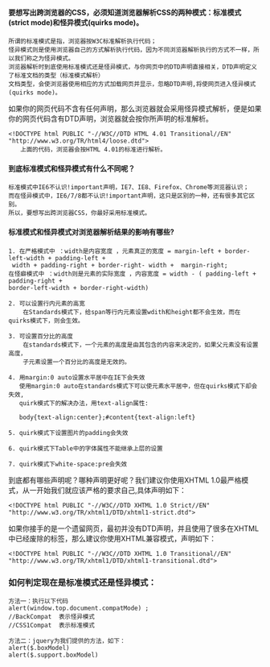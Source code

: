 #### 要想写出跨浏览器的CSS，必须知道浏览器解析CSS的两种模式：标准模式(strict mode)和怪异模式(quirks mode)。

```
所谓的标准模式是指，浏览器按W3C标准解析执行代码；
怪异模式则是使用浏览器自己的方式解析执行代码，因为不同浏览器解析执行的方式不一样，所以我们称之为怪异模式。
浏览器解析时到底使用标准模式还是怪异模式，与你网页中的DTD声明直接相关，DTD声明定义了标准文档的类型（标准模式解析）
文档类型，会使浏览器使用相应的方式加载网页并显示，忽略DTD声明,将使网页进入怪异模式(quirks mode)。
```



如果你的网页代码不含有任何声明，那么浏览器就会采用怪异模式解析，便是如果你的网页代码含有DTD声明，浏览器就会按你所声明的标准解析。
```
<!DOCTYPE html PUBLIC "-//W3C//DTD HTML 4.01 Transitional//EN" "http://www.w3.org/TR/html4/loose.dtd">
　　上面的代码，浏览器会按HTML 4.01的标准进行解析。
```

#### 到底标准模式和怪异模式有什么不同呢？
```
标准模式中IE6不认识!important声明，IE7、IE8、Firefox、Chrome等浏览器认识；
而在怪异模式中，IE6/7/8都不认识!important声明，这只是区别的一种，还有很多其它区别。
所以，要想写出跨浏览器CSS，你最好采用标准模式。
```

#### 标准模式和怪异模式对浏览器解析结果的影响有哪些?
```
1. 在严格模式中 ：width是内容宽度 ，元素真正的宽度 = margin-left + border-left-width + padding-left +
 width + padding-right + border-right- width +  margin-right;
在怪癖模式中 ：width则是元素的实际宽度 ，内容宽度 = width - ( padding-left + padding-right + 
border-left-width + border-right-width)

2. 可以设置行内元素的高宽
    在Standards模式下，给span等行内元素设置wdith和height都不会生效，而在quirks模式下，则会生效。

3. 可设置百分比的高度
    在standards模式下，一个元素的高度是由其包含的内容来决定的，如果父元素没有设置高度，
    子元素设置一个百分比的高度是无效的。

4. 用margin:0 auto设置水平居中在IE下会失效
   使用margin:0 auto在standards模式下可以使元素水平居中，但在quirks模式下却会失效,
   quirk模式下的解决办法，用text-align属性:

   body{text-align:center};#content{text-align:left}

5. quirk模式下设置图片的padding会失效

6. quirk模式下Table中的字体属性不能继承上层的设置

7. quirk模式下white-space:pre会失效
```

到底都有哪些声明呢？哪种声明更好呢？我们建议你使用XHTML 1.0最严格模式，从一开始我们就应该严格的要求自己,具体声明如下：
```
<!DOCTYPE html PUBLIC "-//W3C//DTD XHTML 1.0 Strict//EN" "http://www.w3.org/TR/xhtml1/DTD/xhtml1-strict.dtd">
```

如果你接手的是一个遗留网页，最初并没有DTD声明，并且使用了很多在XHTML中已经废除的标签，那么建议你使用XHTML兼容模式，声明如下：
```
<!DOCTYPE html PUBLIC "-//W3C//DTD XHTML 1.0 Transitional//EN" "http://www.w3.org/TR/xhtml1/DTD/xhtml1-transitional.dtd">
```

### 如何判定现在是标准模式还是怪异模式：

```
方法一：执行以下代码
alert(window.top.document.compatMode) ;
//BackCompat  表示怪异模式
//CSS1Compat  表示标准模式

方法二：jquery为我们提供的方法，如下：
alert($.boxModel)
alert($.support.boxModel)
```